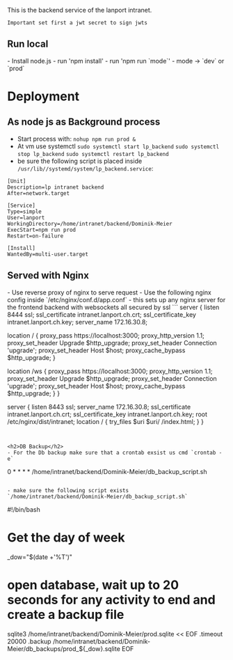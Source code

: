 This is the backend service of the lanport intranet.

`Important set first a jwt secret to sign jwts`

<h2>Run local</h2>
- Install node.js 
- run 'npm install'
- run 'npm run `mode`'
- mode -> `dev` or `prod`

<h1>Deployment</h1>
<h2>As node js as Background process</h2>

- Start process with: `nohup npm run prod &`
- At vm use systemctl `sudo systemctl start lp_backend` `sudo systemctl stop lp_backend` `sudo systemctl restart lp_backend`
- be sure the following script is placed inside `/usr/lib//systemd/system/lp_backend.service`:

```
[Unit]
Description=lp intranet backend
After=network.target

[Service]
Type=simple
User=lanport
WorkingDirectory=/home/intranet/backend/Dominik-Meier
ExecStart=npm run prod
Restart=on-failure

[Install]
WantedBy=multi-user.target
```

<h2>Served with Nginx</h2>
- Use reverse proxy of nginx to serve request
- Use the following nginx config inside `/etc/nginx/conf.d/app.conf`
- this sets up any nginx server for the frontend backend with websockets all secured by ssl
```
server {
 listen 8444 ssl;
 ssl_certificate intranet.lanport.ch.crt;
 ssl_certificate_key intranet.lanport.ch.key;
 server_name 172.16.30.8;

 location / {
   proxy_pass https://localhost:3000;
   proxy_http_version 1.1;
   proxy_set_header Upgrade $http_upgrade;
   proxy_set_header Connection 'upgrade';
   proxy_set_header Host $host;
   proxy_cache_bypass $http_upgrade;
  }

 location /ws {
   proxy_pass https://localhost:3000;
   proxy_http_version 1.1;
   proxy_set_header Upgrade $http_upgrade;
   proxy_set_header Connection 'upgrade';
   proxy_set_header Host $host;
   proxy_cache_bypass $http_upgrade;
  }
}


server {
 listen 8443 ssl;
 server_name 172.16.30.8;
 ssl_certificate intranet.lanport.ch.crt;
 ssl_certificate_key intranet.lanport.ch.key;
 root /etc/nginx/dist/intranet;
 location / {
  try_files $uri $uri/ /index.html;
 }
}
```


<h2>DB Backup</h2>
- For the Db backup make sure that a crontab exsist us cmd `crontab -e`
```
0 * * * * /home/intranet/backend/Dominik-Meier/db_backup_script.sh
```

- make sure the following script exists `/home/intranet/backend/Dominik-Meier/db_backup_script.sh`
```
#!/bin/bash

# Get the day of week
_dow="$(date +'%T')"

# open database, wait up to 20 seconds for any activity to end and create a backup file
sqlite3 /home/intranet/backend/Dominik-Meier/prod.sqlite << EOF
.timeout 20000
.backup /home/intranet/backend/Dominik-Meier/db_backups/prod_${_dow}.sqlite
EOF
```
